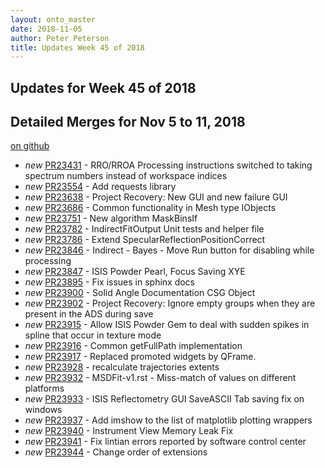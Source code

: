 ```yaml
---
layout: onto_master
date: 2018-11-05
author: Peter Peterson
title: Updates Week 45 of 2018
---
```

Updates for Week 45 of 2018
---------------------------

Detailed Merges for Nov 5 to 11, 2018
-------------------------------------
[on github](https://github.com/mantidproject/mantid/pulls?q=is%3Apr+merged%3A2018-11-06..2018-11-11)

* *new* [PR23431](https://github.com/mantidproject/mantid/pull/23431) - RRO/RROA Processing instructions switched to taking spectrum numbers instead of workspace indices
* *new* [PR23554](https://github.com/mantidproject/mantid/pull/23554) - Add requests library
* *new* [PR23638](https://github.com/mantidproject/mantid/pull/23638) - Project Recovery: New GUI and new failure GUI
* *new* [PR23686](https://github.com/mantidproject/mantid/pull/23686) - Common functionality in Mesh type IObjects
* *new* [PR23751](https://github.com/mantidproject/mantid/pull/23751) - New algorithm MaskBinsIf
* *new* [PR23782](https://github.com/mantidproject/mantid/pull/23782) - IndirectFitOutput Unit tests and helper file
* *new* [PR23786](https://github.com/mantidproject/mantid/pull/23786) - Extend SpecularReflectionPositionCorrect
* *new* [PR23846](https://github.com/mantidproject/mantid/pull/23846) - Indirect - Bayes - Move Run button for disabling while processing
* *new* [PR23847](https://github.com/mantidproject/mantid/pull/23847) - ISIS Powder Pearl, Focus Saving XYE
* *new* [PR23895](https://github.com/mantidproject/mantid/pull/23895) - Fix issues in sphinx docs
* *new* [PR23900](https://github.com/mantidproject/mantid/pull/23900) - Solid Angle Documentation CSG Object
* *new* [PR23902](https://github.com/mantidproject/mantid/pull/23902) - Project Recovery: Ignore empty groups when they are present in the ADS during save
* *new* [PR23915](https://github.com/mantidproject/mantid/pull/23915) - Allow ISIS Powder Gem to deal with sudden spikes in spline that occur in texture mode
* *new* [PR23916](https://github.com/mantidproject/mantid/pull/23916) - Common getFullPath implementation
* *new* [PR23917](https://github.com/mantidproject/mantid/pull/23917) - Replaced promoted widgets by QFrame.
* *new* [PR23928](https://github.com/mantidproject/mantid/pull/23928) - recalculate trajectories extents
* *new* [PR23932](https://github.com/mantidproject/mantid/pull/23932) - MSDFit-v1.rst - Miss-match of values on different platforms
* *new* [PR23933](https://github.com/mantidproject/mantid/pull/23933) - ISIS Reflectometry GUI SaveASCII Tab saving fix on windows
* *new* [PR23937](https://github.com/mantidproject/mantid/pull/23937) - Add imshow to the list of matplotlib plotting wrappers
* *new* [PR23940](https://github.com/mantidproject/mantid/pull/23940) - Instrument View Memory Leak Fix
* *new* [PR23941](https://github.com/mantidproject/mantid/pull/23941) - Fix lintian errors reported by software control center
* *new* [PR23944](https://github.com/mantidproject/mantid/pull/23944) - Change order of extensions
